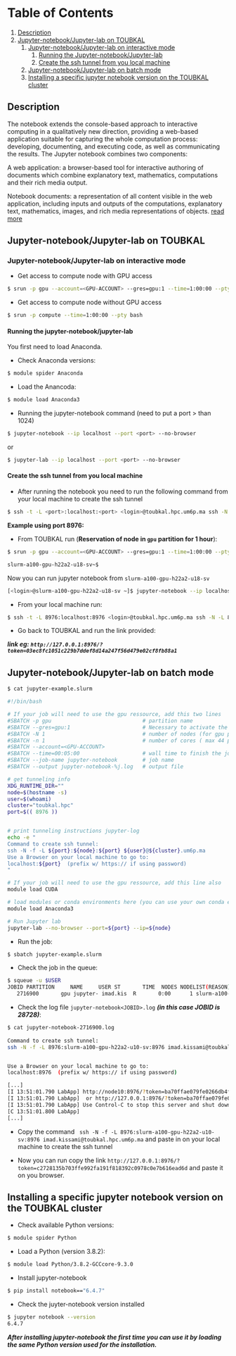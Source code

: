 
# Table of Contents
1. [Description](#1)
2. [Jupyter-notebook/Jupyter-lab on TOUBKAL](#2)
    1. [Jupyter-notebook/Jupyter-lab on interactive mode](#3)
        1. [Running the Jupyter-notebook/Jupyter-lab](#4)
        2. [Create the ssh tunnel from you local machine](#5)
    2. [Jupyter-notebook/Jupyter-lab on batch mode](#6)
    4. [Installing a specific jupyter notebook version on the TOUBKAL cluster](#7)

## Description <a name="1"></a>

The notebook extends the console-based approach to interactive computing in a qualitatively new direction, providing a web-based application suitable for capturing the whole computation process: developing, documenting, and executing code, as well as communicating the results. The Jupyter notebook combines two components:

A web application: a browser-based tool for interactive authoring of documents which combine explanatory text, mathematics, computations and their rich media output.

Notebook documents: a representation of all content visible in the web application, including inputs and outputs of the computations, explanatory text, mathematics, images, and rich media representations of objects.
[read more](https://jupyter-notebook.readthedocs.io/en/stable/notebook.html)

## Jupyter-notebook/Jupyter-lab on TOUBKAL <a name="2"></a>

### Jupyter-notebook/Jupyter-lab on interactive mode <a name="3"></a>

- Get access to compute node with GPU access
```sh
$ srun -p gpu --account=<GPU-ACCOUNT> --gres=gpu:1 --time=1:00:00 --pty bash
```
- Get access to compute node without GPU access
```sh
$ srun -p compute --time=1:00:00 --pty bash
```
#### Running the jupyter-notebook/jupyter-lab <a name="4"></a>

You first need to load Anaconda.

- Check Anaconda versions:
```sh
$ module spider Anaconda
```

- Load the Anancoda:
```sh
$ module load Anaconda3
```

- Running the jupyter-notebook command (need to put a port > than 1024)
```sh
$ jupyter-notebook --ip localhost --port <port> --no-browser
```
or
```sh
$ jupyter-lab --ip localhost --port <port> --no-browser
```
#### Create the ssh tunnel from you local machine <a name="5"></a>

- After running the notebook you need to run the following command from your local machine to create the ssh tunnel
```sh
$ ssh -t -L <port>:localhost:<port> <login>@toubkal.hpc.um6p.ma ssh -N -L <port>:localhost:<port> <node name>
```

**Example using port 8976:**

- From TOUBKAL run (****Reservation of node in `gpu` partition for 1 hour****):

```sh
$ srun -p gpu --account=<GPU-ACCOUNT> --gres=gpu:1 --time=1:00:00 --pty bash

slurm-a100-gpu-h22a2-u18-sv~$
```
Now you can run jupyter notebook from `slurm-a100-gpu-h22a2-u18-sv`

```sh
[<login>@slurm-a100-gpu-h22a2-u18-sv ~]$ jupyter-notebook --ip localhost --port 8976 --no-browser
```

- From your local machine run:

```sh
$ ssh -t -L 8976:localhost:8976 <login>@toubkal.hpc.um6p.ma ssh -N -L 8976:localhost:8976 slurm-a100-gpu-h22a2-u18-sv
```

- Go back to TOUBKAL and run the link provided:

***link eg: ```http://127.0.0.1:8976/?token=03ec8fc1051c229b7ddef8d14a247f56d479e02cf8fb88a1```***

## Jupyter-notebook/Jupyter-lab on batch mode <a name="6"></a>

```sh
$ cat jupyter-example.slurm

#!/bin/bash

# If your job will need to use the gpu ressource, add this two lines
#SBATCH -p gpu                             # partition name
#SBATCH --gres=gpu:1                       # Necessary to activate the gpu card (The number of GPUs allowed by node is 1)
#SBATCH -N 1                               # number of nodes (for gpu partition you can use 2 nodes max)
#SBATCH -n 1                               # number of cores ( max 44 per node)
#SBATCH --account=<GPU-ACCOUNT>
#SBATCH --time=00:05:00                    # wall time to finish the job
#SBATCH --job-name jupyter-notebook        # job name
#SBATCH --output jupyter-notebook-%j.log   # output file

# get tunneling info
XDG_RUNTIME_DIR=""
node=$(hostname -s)
user=$(whoami)
cluster="toubkal.hpc"
port=$(( 8976 ))


# print tunneling instructions jupyter-log
echo -e "
Command to create ssh tunnel:
ssh -N -f -L ${port}:${node}:${port} ${user}@${cluster}.um6p.ma
Use a Browser on your local machine to go to:
localhost:${port}  (prefix w/ https:// if using password)
"

# If your job will need to use the gpu ressource, add this line also
module load CUDA

# load modules or conda environments here (you can use your own conda environment)
module load Anaconda3

# Run Jupyter lab
jupyter-lab --no-browser --port=${port} --ip=${node} 
```

- Run the job:
```sh
$ sbatch jupyter-example.slurm
```

- Check the job in the queue:
```sh
$ squeue -u $USER
JOBID PARTITION     NAME     USER ST       TIME  NODES NODELIST(REASON)
   2716900       gpu jupyter- imad.kis  R       0:00      1 slurm-a100-gpu-h22a2-u10-sv
```
- Check the log file `jupyter-notebook<JOBID>.log` ***(in this case JOBID is 28728)***:

```sh
$ cat jupyter-notebook-2716900.log 
 
Command to create ssh tunnel:
ssh -N -f -L 8976:slurm-a100-gpu-h22a2-u10-sv:8976 imad.kissami@toubkal.hpc.um6p.ma


Use a Browser on your local machine to go to:
localhost:8976  (prefix w/ https:// if using password)

[...]
[I 13:51:01.790 LabApp] http://node10:8976/?token=ba70ffae079fe0266db4f0611433f0d2330dd9a4b7d2a3e8
[I 13:51:01.790 LabApp]  or http://127.0.0.1:8976/?token=ba70ffae079fe0266db4f0611433f0d2330dd9a4b7d2a3e8
[I 13:51:01.790 LabApp] Use Control-C to stop this server and shut down all kernels (twice to skip confirmation).
[C 13:51:01.800 LabApp] 
[...]    
```

- Copy the command `
ssh -N -f -L 8976:slurm-a100-gpu-h22a2-u10-sv:8976 imad.kissami@toubkal.hpc.um6p.ma` and paste in on your local machine to create the ssh tunnel

- Now you can run copy the link `http://127.0.0.1:8976/?token=c2728135b703ffe992fa191f818392c0978c0e7b616ead6d` and paste it on you browser.

## Installing a specific jupyter notebook version on the TOUBKAL cluster <a name="7"></a>

- Check available Python versions:

```sh
$ module spider Python
```

- Load a Python (version 3.8.2):
```sh
$ module load Python/3.8.2-GCCcore-9.3.0
```
- Install jupyter-notebook
```sh
$ pip install notebook=="6.4.7"
```

- Check the juyter-notebook version installed
```sh
$ jupyter notebook --version
6.4.7
```
***After installing jupyter-notebook the first time you can use it by loading the same Python version used for the installation.***
